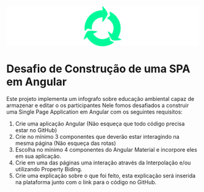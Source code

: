 ![banner](https://github.com/rubensfranklin/SPA-Angular/blob/master/147287.svg)


# Desafio de Construção de uma SPA em Angular
 
 Este projeto implementa um infografo sobre educação ambiental capaz de armazenar e editar o os participantes
 Nele fomos desafiados a construir uma Single Page Application em Angular com os seguintes requisitos:
 
1) Crie uma aplicação Angular (Não esqueça que todo código precisa estar no GitHub)
2) Crie no mínimo 3 componentes que deverão estar interagindo na mesma página (Não esqueça das rotas)
3) Escolha no mínimo 4 componentes do Angular Material e incorpore eles em sua aplicação.
4) Crie em uma das páginas uma interação através da Interpolação e/ou utilizando Property Biding.
5) Crie uma explicação sobre o que foi feito, esta explicação será inserida na plataforma junto com o link para o código no GitHub.

